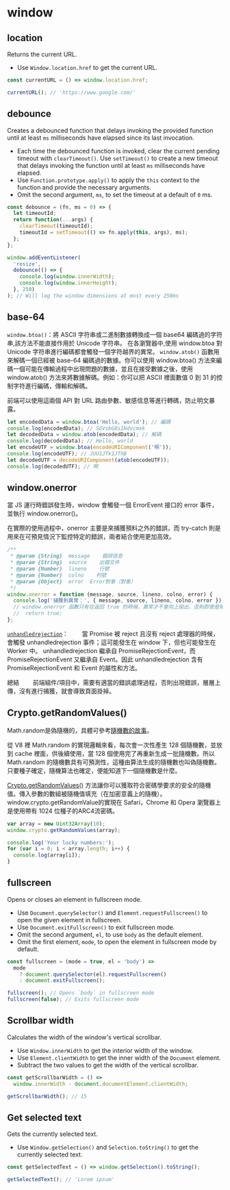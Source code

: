# window

## location

Returns the current URL.

- Use `Window.location.href` to get the current URL.

```js
const currentURL = () => window.location.href;
```

```js
currentURL(); // 'https://www.google.com/'
```

## debounce

Creates a debounced function that delays invoking the provided function until at least `ms` milliseconds have elapsed since its last invocation.

- Each time the debounced function is invoked, clear the current pending timeout with `clearTimeout()`. Use `setTimeout()` to create a new timeout that delays invoking the function until at least `ms` milliseconds have elapsed.
- Use `Function.prototype.apply()` to apply the `this` context to the function and provide the necessary arguments.
- Omit the second argument, `ms`, to set the timeout at a default of `0` ms.

```js
const debounce = (fn, ms = 0) => {
  let timeoutId;
  return function(...args) {
    clearTimeout(timeoutId);
    timeoutId = setTimeout(() => fn.apply(this, args), ms);
  };
};
```

```js
window.addEventListener(
  'resize',
  debounce(() => {
    console.log(window.innerWidth);
    console.log(window.innerHeight);
  }, 250)
); // Will log the window dimensions at most every 250ms
```

## base-64

`window.btoa()`：將 ASCII 字符串或二進制數據轉換成一個 base64 編碼過的字符串,該方法不能直接作用於 Unicode 字符串。
在各瀏覽器中,使用 window.btoa 對 Unicode 字符串進行編碼都會觸發一個字符越界的異常。
`window.atob()` 函數用來解碼一個已經被 base-64 編碼過的數據。你可以使用 window.btoa() 方法來編碼一個可能在傳輸過程中出現問題的數據，並且在接受數據之後，使用 window.atob() 方法來將數據解碼。例如：你可以把 ASCII 裡面數值 0 到 31 的控制字符進行編碼，傳輸和解碼。

前端可以使用這兩個 API 對 URL 路由參數、敏感信息等進行轉碼，防止明文暴露。

```js
let encodedData = window.btoa('Hello, world'); // 編碼
console.log(encodedData); // SGVsbG8sIHdvcmxk
let decodedData = window.atob(encodedData); // 解碼
console.log(decodedData); // Hello, world
let encodeUTF = window.btoa(encodeURIComponent('啊'));
console.log(encodeUTF); // JUU1JTk1JThB
let decodedUTF = decodeURIComponent(atob(encodeUTF));
console.log(decodedUTF); // 啊
```

## window.onerror

當 JS 運行時錯誤發生時，window 會觸發一個 ErrorEvent 接口的 error 事件，並執行 window.onerror()。

在實際的使用過程中，onerror 主要是來捕獲預料之外的錯誤，而 try-catch 則是用來在可預見情況下監控特定的錯誤，兩者結合使用更加高效。

```js
/**
 * @param {String}  message    錯誤信息
 * @param {String}  source    出錯文件
 * @param {Number}  lineno    行號
 * @param {Number}  colno    列號
 * @param {Object}  error  Error對象（對象）
 */
window.onerror = function (message, source, lineno, colno, error) {
  console.log('捕獲到異常：', { message, source, lineno, colno, error });
  // window.onerror 函數只有在返回 true 的時候，異常才不會向上拋出，否則即使是知道異常的發生控制台還是會顯示 Uncaught Error: xxxxx。
  //  return true;
};
```

[`unhandledrejection`](https://developer.mozilla.org/zh-CN/docs/Web/API/Window/unhandledrejection_event)：
  當 Promise 被 reject 且沒有 reject 處理器的時候，會觸發 unhandledrejection 事件；這可能發生在 window 下，但也可能發生在 Worker 中。 unhandledrejection 繼承自 PromiseRejectionEvent，而 PromiseRejectionEvent 又繼承自 Event。因此 unhandledrejection 含有 PromiseRejectionEvent 和 Event 的屬性和方法。

總結
  前端組件/項目中，需要有適當的錯誤處理過程，否則出現錯誤，層層上傳，沒有進行捕獲，就會導致頁面掛掉。

## Crypto.getRandomValues()

Math.random是偽隨機的，具體可參考[隨機數的故事](https://zhuanlan.zhihu.com/p/205359984)。

從 V8 裡 Math.random 的實現邏輯來看，每次會一次性產生 128 個隨機數，並放到 cache 裡面，供後續使用，當 128 個使用完了再重新生成一批隨機數。所以 Math.random 的隨機數具有可預測性，這種由算法生成的隨機數也叫偽隨機數。只要種子確定，隨機算法也確定，便能知道下一個隨機數是什麼。

[Crypto.getRandomValues()](https://developer.mozilla.org/zh-CN/docs/Web/API/Crypto/getRandomValues) 方法讓你可以獲取符合密碼學要求的安全的隨機值。傳入參數的數組被隨機值填充（在加密意義上的隨機）。window.crypto.getRandomValue的實現在 Safari，Chrome 和 Opera 瀏覽器上是使用帶有 1024 位種子的ARC4流密碼。

```js
var array = new Uint32Array(10);
window.crypto.getRandomValues(array);

console.log('Your lucky numbers:');
for (var i = 0; i < array.length; i++) {
  console.log(array[i]);
}
```

## fullscreen

Opens or closes an element in fullscreen mode.

- Use `Document.querySelector()` and `Element.requestFullscreen()` to open the given element in fullscreen.
- Use `Document.exitFullscreen()` to exit fullscreen mode.
- Omit the second argument, `el`, to use `body` as the default element.
- Omit the first element, `mode`, to open the element in fullscreen mode by default.

```js
const fullscreen = (mode = true, el = 'body') =>
  mode
    ? document.querySelector(el).requestFullscreen()
    : document.exitFullscreen();
```

```js
fullscreen(); // Opens `body` in fullscreen mode
fullscreen(false); // Exits fullscreen mode
```

## Scrollbar width

Calculates the width of the window's vertical scrollbar.

- Use `Window.innerWidth` to get the interior width of the window.
- Use `Element.clientWidth` to get the inner width of the `Document` element.
- Subtract the two values to get the width of the vertical scrollbar.

```js
const getScrollbarWidth = () =>
  window.innerWidth - document.documentElement.clientWidth;
```

```js
getScrollbarWidth(); // 15
```

## Get selected text

Gets the currently selected text.

- Use `Window.getSelection()` and `Selection.toString()` to get the currently selected text.

```js
const getSelectedText = () => window.getSelection().toString();
```

```js
getSelectedText(); // 'Lorem ipsum'
```
